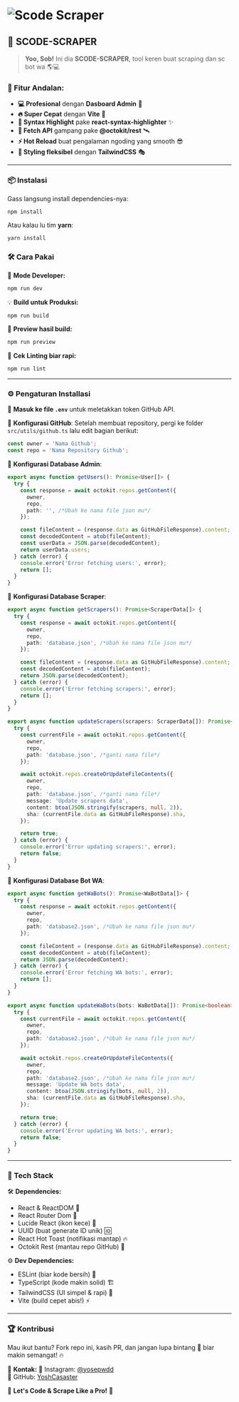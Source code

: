 # ![Scode Scraper](https://pomf2.lain.la/f/o3h7l9il.jpg)

## 🚀 SCODE-SCRAPER

> **Yoo, Sob!** Ini dia **SCODE-SCRAPER**, tool keren buat scraping dan sc bot wa  🌎💻

### 🎯 Fitur Andalan:
- **💻 Profesional** dengan **Dasboard Admin** 🧩
- **🔥 Super Cepat** dengan **Vite** 🚀
- **📜 Syntax Highlight** pake **react-syntax-highlighter** ✨
- **📡 Fetch API** gampang pake **@octokit/rest** 🛰️
- **⚡ Hot Reload** buat pengalaman ngoding yang smooth 😎
- **🎨 Styling fleksibel** dengan **TailwindCSS** 🎭

---

### 📦 Instalasi
Gass langsung install dependencies-nya:
```bash
npm install
```
Atau kalau lu tim **yarn**:
```bash
yarn install
```

### 🛠️ Cara Pakai
🔧 **Mode Developer:**
```bash
npm run dev
```
💡 **Build untuk Produksi:**
```bash
npm run build
```
👀 **Preview hasil build:**
```bash
npm run preview
```
🧐 **Cek Linting biar rapi:**
```bash
npm run lint
```

---

### ⚙️ Pengaturan Installasi
📌 **Masuk ke file `.env`** untuk meletakkan token GitHub API.

📌 **Konfigurasi GitHub**:
Setelah membuat repository, pergi ke folder `src/utils/github.ts` lalu edit bagian berikut:
```ts
const owner = 'Nama Github';
const repo = 'Nama Repository Github';
```

📌 **Konfigurasi Database Admin**:
```ts
export async function getUsers(): Promise<User[]> {
  try {
    const response = await octokit.repos.getContent({
      owner,
      repo,
      path: '', /*Ubah ke nama file json mu*/
    });

    const fileContent = (response.data as GitHubFileResponse).content;
    const decodedContent = atob(fileContent);
    const userData = JSON.parse(decodedContent);
    return userData.users;
  } catch (error) {
    console.error('Error fetching users:', error);
    return [];
  }
}
```

📌 **Konfigurasi Database Scraper**:
```ts
export async function getScrapers(): Promise<ScraperData[]> {
  try {
    const response = await octokit.repos.getContent({
      owner,
      repo,
      path: 'database.json', /*Ubah ke nama file json mu*/
    });

    const fileContent = (response.data as GitHubFileResponse).content;
    const decodedContent = atob(fileContent);
    return JSON.parse(decodedContent);
  } catch (error) {
    console.error('Error fetching scrapers:', error);
    return [];
  }
}
```
```ts
export async function updateScrapers(scrapers: ScraperData[]): Promise<boolean> {
  try {
    const currentFile = await octokit.repos.getContent({
      owner,
      repo,
      path: 'database.json', /*ganti nama file*/
    });

    await octokit.repos.createOrUpdateFileContents({
      owner,
      repo,
      path: 'database.json', /*ganti nama file*/
      message: 'Update scrapers data',
      content: btoa(JSON.stringify(scrapers, null, 2)),
      sha: (currentFile.data as GitHubFileResponse).sha,
    });

    return true;
  } catch (error) {
    console.error('Error updating scrapers:', error);
    return false;
  }
}
```

📌 **Konfigurasi Database Bot WA**:
```ts
export async function getWaBots(): Promise<WaBotData[]> {
  try {
    const response = await octokit.repos.getContent({
      owner,
      repo,
      path: 'database2.json', /*Ubah ke nama file json mu*/
    });

    const fileContent = (response.data as GitHubFileResponse).content;
    const decodedContent = atob(fileContent);
    return JSON.parse(decodedContent);
  } catch (error) {
    console.error('Error fetching WA bots:', error);
    return [];
  }
}
```
```ts
export async function updateWaBots(bots: WaBotData[]): Promise<boolean> {
  try {
    const currentFile = await octokit.repos.getContent({
      owner,
      repo,
      path: 'database2.json', /*Ubah ke nama file json mu*/
    });

    await octokit.repos.createOrUpdateFileContents({
      owner,
      repo,
      path: 'database2.json', /*Ubah ke nama file json mu*/
      message: 'Update WA bots data',
      content: btoa(JSON.stringify(bots, null, 2)),
      sha: (currentFile.data as GitHubFileResponse).sha,
    });

    return true;
  } catch (error) {
    console.error('Error updating WA bots:', error);
    return false;
  }
}
```

---

### 🔗 Tech Stack
🛠️ **Dependencies:**
- React & ReactDOM 💙
- React Router Dom 🚦
- Lucide React (ikon kece) 🎨
- UUID (buat generate ID unik) 🆔
- React Hot Toast (notifikasi mantap) 🔥
- Octokit Rest (mantau repo GitHub) 🐙

⚙️ **Dev Dependencies:**
- ESLint (biar kode bersih) 🧼
- TypeScript (kode makin solid) 🏗️
- TailwindCSS (UI simpel & rapi) 🎨
- Vite (build cepet abis!) ⚡

---

### 🏆 Kontribusi
Mau ikut bantu? Fork repo ini, kasih PR, dan jangan lupa bintang 🌟 biar makin semangat! 🔥

👤 **Kontak:**
📌 Instagram: [@yosepwdd](https://instagram.com/yosepwdd)  
📌 GitHub: [YoshCasaster](https://github.com/YoshCasaster)

🚀 **Let's Code & Scrape Like a Pro!** 🎯

